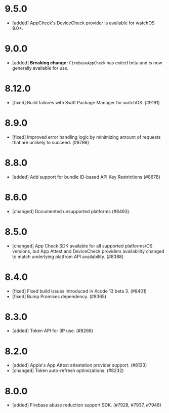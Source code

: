 # 9.5.0
- [added] AppCheck's DeviceCheck provider is available for watchOS 9.0+.  

# 9.0.0
- [added] **Breaking change:** `FirebaseAppCheck` has exited beta and is now
  generally available for use.

# 8.12.0
- [fixed] Build failures with Swift Package Manager for watchOS. (#9191)

# 8.9.0
- [fixed] Improved error handling logic by minimizing amount of requests that are unlikely to succeed. (#8798)

# 8.8.0
- [added] Add support for bundle ID-based API Key Restrictions (#8678)

# 8.6.0
- [changed] Documented unsupported platforms (#8493).

# 8.5.0
- [changed] App Check SDK available for all supported platforms/OS versions, but App Attest and
DeviceCheck providers availability changed to match underlying platfrom API availability. (#8388)
# 8.4.0
- [fixed] Fixed build issues introduced in Xcode 13 beta 3. (#8401)
- [fixed] Bump Promises dependency. (#8365)
# 8.3.0
- [added] Token API for 3P use. (#8266)
# 8.2.0
- [added] Apple's App Attest attestation provider support. (#8133)
- [changed] Token auto-refresh optimizations. (#8232)
# 8.0.0
- [added] Firebase abuse reduction support SDK. (#7928, #7937, #7948)
